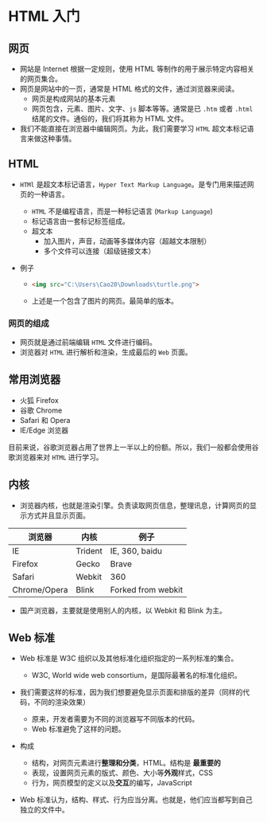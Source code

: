 # HTML 入门
## 网页
- 网站是 Internet 根据一定规则，使用 HTML 等制作的用于展示特定内容相关的网页集合。
- 网页是网站中的一页，通常是 HTML 格式的文件，通过浏览器来阅读。
  - 网页是构成网站的基本元素
  - 网页包含，元素、图片、文字、`js` 脚本等等。通常是已 `.htm` 或者 `.html` 结尾的文件。通俗的，我们将其称为 HTML 文件。
- 我们不能直接在浏览器中编辑网页。为此，我们需要学习 `HTML` 超文本标记语言来做这种事情。

## HTML

- `HTMl` 是超文本标记语言，`Hyper Text Markup Language`。是专门用来描述网页的一种语言。

  - `HTML` 不是编程语言，而是一种标记语言 (`Markup Language`)
  - 标记语言由一套标记标签组成。
  - 超文本
    - 加入图片，声音，动画等多媒体内容（超越文本限制）
    - 多个文件可以连接（超级链接文本）

- 例子

  - ```html
    <img src="C:\Users\Cao20\Downloads\turtle.png">
    ```

  - 上述是一个包含了图片的网页。最简单的版本。

### 网页的组成

- 网页就是通过前端编辑 `HTML` 文件进行编码。
- 浏览器对 `HTML` 进行解析和渲染，生成最后的 `Web` 页面。

## 常用浏览器

- 火狐 Firefox
- 谷歌 Chrome
- Safari 和 Opera
- IE/Edge 浏览器

目前来说，谷歌浏览器占用了世界上一半以上的份额。所以，我们一般都会使用谷歌浏览器来对 `HTML` 进行学习。

## 内核

- 浏览器内核，也就是渲染引擎。负责读取网页信息，整理讯息，计算网页的显示方式并且显示页面。

| 浏览器       | 内核    | 例子               |
| ------------ | ------- | ------------------ |
| IE           | Trident | IE, 360, baidu     |
| Firefox      | Gecko   | Brave              |
| Safari       | Webkit  | 360                |
| Chrome/Opera | Blink   | Forked from webkit |

- 国产浏览器，主要就是使用别人的内核，以 Webkit 和 Blink 为主。

## Web 标准

- Web 标准是 W3C 组织以及其他标准化组织指定的一系列标准的集合。
  - W3C, World wide web consortium，是国际最著名的标准化组织。
- 我们需要这样的标准，因为我们想要避免显示页面和排版的差异（同样的代码，不同的渲染效果）
  - 原来，开发者需要为不同的浏览器写不同版本的代码。
  - Web 标准避免了这样的问题。
- 构成
  - 结构，对网页元素进行**整理和分类**，HTML。结构是 **最重要的**
  - 表现，设置网页元素的版式、颜色、大小等**外观**样式，CSS
  - 行为，网页模型的定义以及**交互**的编写，JavaScript

- Web 标准认为，结构、样式、行为应当分离。也就是，他们应当都写到自己独立的文件中。

